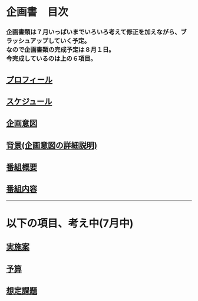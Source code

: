 # 企画書　目次

### 企画書類は７月いっぱいまでいろいろ考えて修正を加えながら、ブラッシュアップしていく予定。<br>なので企画書類の完成予定は８月１日。<br>今完成しているのは上の６項目。

## [プロフィール](./detail/profile.md)

## [スケジュール](./detail/schedule.md)

## [企画意図](./detail/why.md)

## [背景(企画意図の詳細説明)](./detail/background.md)

## [番組概要](./detail/channel.md)

## [番組内容](./detail/channel_detail.md)



---

# 以下の項目、考え中(7月中)

## [実施案](./detail/plan.md)

## [予算](./detail/cost.md)

## [想定課題](./detail/problems.md)
